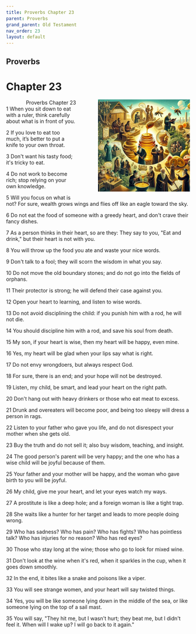 ```yaml
---
title: Proverbs Chapter 23
parent: Proverbs
grand_parent: Old Testament
nav_order: 23
layout: default
---
```


## Proverbs

# Chapter 23

<div style="clear: both; text-align: right;">
    <img src="/assets/Image/Proverbs/500/23.jpg" alt="Proverbs Chapter 23" class="chapter-image" style="max-width: 50%; height: auto; float: right; margin: 0 0 10px 10px; padding-left: 10%;">
    <figcaption style="font-size: 14px;">Proverbs Chapter 23</figcaption>
</div>
1 When you sit down to eat with a ruler, think carefully about what is in front of you.

2 If you love to eat too much, it’s better to put a knife to your own throat.

3 Don't want his tasty food; it's tricky to eat.

4 Do not work to become rich; stop relying on your own knowledge.

5 Will you focus on what is not? For sure, wealth grows wings and flies off like an eagle toward the sky.

6 Do not eat the food of someone with a greedy heart, and don't crave their fancy dishes.

7 As a person thinks in their heart, so are they: They say to you, "Eat and drink," but their heart is not with you.

8 You will throw up the food you ate and waste your nice words.

9 Don't talk to a fool; they will scorn the wisdom in what you say.

10 Do not move the old boundary stones; and do not go into the fields of orphans.

11 Their protector is strong; he will defend their case against you.

12 Open your heart to learning, and listen to wise words.

13 Do not avoid disciplining the child: if you punish him with a rod, he will not die.

14 You should discipline him with a rod, and save his soul from death.

15 My son, if your heart is wise, then my heart will be happy, even mine.

16 Yes, my heart will be glad when your lips say what is right.

17 Do not envy wrongdoers, but always respect God.

18 For sure, there is an end; and your hope will not be destroyed.

19 Listen, my child, be smart, and lead your heart on the right path.

20 Don't hang out with heavy drinkers or those who eat meat to excess.

21 Drunk and overeaters will become poor, and being too sleepy will dress a person in rags.

22 Listen to your father who gave you life, and do not disrespect your mother when she gets old.

23 Buy the truth and do not sell it; also buy wisdom, teaching, and insight.

24 The good person's parent will be very happy; and the one who has a wise child will be joyful because of them.

25 Your father and your mother will be happy, and the woman who gave birth to you will be joyful.

26 My child, give me your heart, and let your eyes watch my ways.

27 A prostitute is like a deep hole; and a foreign woman is like a tight trap.

28 She waits like a hunter for her target and leads to more people doing wrong.

29 Who has sadness? Who has pain? Who has fights? Who has pointless talk? Who has injuries for no reason? Who has red eyes?

30 Those who stay long at the wine; those who go to look for mixed wine.

31 Don't look at the wine when it's red, when it sparkles in the cup, when it goes down smoothly.

32 In the end, it bites like a snake and poisons like a viper.

33 You will see strange women, and your heart will say twisted things.

34 Yes, you will be like someone lying down in the middle of the sea, or like someone lying on the top of a sail mast.

35 You will say, "They hit me, but I wasn't hurt; they beat me, but I didn't feel it. When will I wake up? I will go back to it again."


